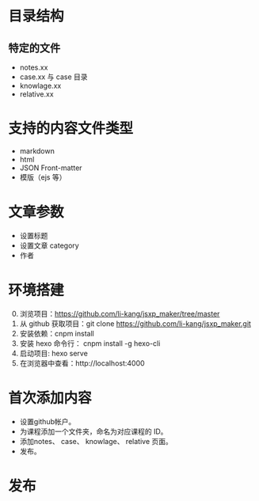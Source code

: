 # 目录结构
## 特定的文件
* notes.xx
* case.xx 与 case 目录
* knowlage.xx
* relative.xx

# 支持的内容文件类型
* markdown
* html
* JSON Front-matter
* 模版（ejs 等）

# 文章参数
* 设置标题
* 设置文章 category 
* 作者

# 环境搭建
0. 浏览项目：https://github.com/li-kang/jsxp_maker/tree/master
1. 从 github 获取项目：git clone https://github.com/li-kang/jsxp_maker.git
2. 安装依赖：cnpm install
3. 安装 hexo 命令行： cnpm install -g hexo-cli
4. 启动项目: hexo serve
5. 在浏览器中查看：http://localhost:4000

# 首次添加内容
* 设置github帐户。
* 为课程添加一个文件夹，命名为对应课程的 ID。
* 添加notes、 case、 knowlage、 relative 页面。
* 发布。

# 发布


